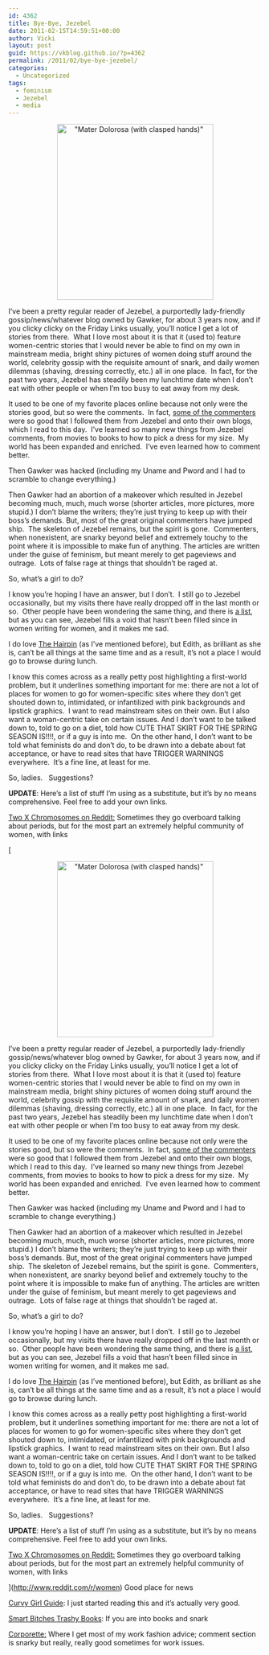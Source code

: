 ```yaml
---
id: 4362
title: Bye-Bye, Jezebel
date: 2011-02-15T14:59:51+00:00
author: Vicki
layout: post
guid: https://vkblog.github.io/?p=4362
permalink: /2011/02/bye-bye-jezebel/
categories:
  - Uncategorized
tags:
  - feminism
  - Jezebel
  - media
---
```

<p style="text-align: center;">
  <a title="&quot;Mater Dolorosa (with clasped hands)&quot; by Михал Орела, on Flickr" href="http://www.flickr.com/photos/mihalorel/487952604/"><img class="aligncenter" src="http://farm1.static.flickr.com/192/487952604_0f5fd15c65.jpg" alt="&quot;Mater Dolorosa (with clasped hands)&quot;" width="311" height="350" /></a>
</p>

I&#8217;ve been a pretty regular reader of Jezebel, a purportedly lady-friendly gossip/news/whatever blog owned by Gawker, for about 3 years now, and if you clicky clicky on the Friday Links usually, you&#8217;ll notice I get a lot of stories from there.  What I love most about it is that it (used to) feature women-centric stories that I would never be able to find on my own in mainstream media, bright shiny pictures of women doing stuff around the world, celebrity gossip with the requisite amount of snark, and daily women dilemmas (shaving, dressing correctly, etc.) all in one place.  In fact, for the past two years, Jezebel has steadily been my lunchtime date when I don&#8217;t eat with other people or when I&#8217;m too busy to eat away from my desk.

It used to be one of my favorite places online because not only were the stories good, but so were the comments.  In fact, [some of the commenters](http://emilylhauserinmyhead.wordpress.com/) were so good that I followed them from Jezebel and onto their own blogs, which I read to this day.  I&#8217;ve learned so many new things from Jezebel comments, from movies to books to how to pick a dress for my size.  My world has been expanded and enriched.  I&#8217;ve even learned how to comment better.

Then Gawker was hacked (including my Uname and Pword and I had to scramble to change everything.)

Then Gawker had an abortion of a makeover which resulted in Jezebel becoming much, much, much worse (shorter articles, more pictures, more stupid.) I don&#8217;t blame the writers; they&#8217;re just trying to keep up with their boss&#8217;s demands. But, most of the great original commenters have jumped ship.  The skeleton of Jezebel remains, but the spirit is gone.  Commenters, when nonexistent, are snarky beyond belief and extremely touchy to the point where it is impossible to make fun of anything. The articles are written under the guise of feminism, but meant merely to get pageviews and outrage.  Lots of false rage at things that shouldn&#8217;t be raged at.

So, what&#8217;s a girl to do?

I know you&#8217;re hoping I have an answer, but I don&#8217;t.  I still go to Jezebel occasionally, but my visits there have really dropped off in the last month or so.  Other people have been wondering the same thing, and there is [a list](http://ask.metafilter.com/168800/I-really-dont-care-about-Katy-Perry-Really), but as you can see, Jezebel fills a void that hasn&#8217;t been filled since in women writing for women, and it makes me sad.

I do love [The Hairpin](http://thehairpin.com/) (as I&#8217;ve mentioned before), but Edith, as brilliant as she is, can&#8217;t be all things at the same time and as a result, it&#8217;s not a place I would go to browse during lunch.

I know this comes across as a really petty post highlighting a first-world problem, but it underlines something important for me: there are not a lot of places for women to go for women-specific sites where they don&#8217;t get shouted down to, intimidated, or infantilized with pink backgrounds and lipstick graphics.  I want to read mainstream sites on their own. But I also want a woman-centric take on certain issues. And I don&#8217;t want to be talked down to, told to go on a diet, told how CUTE THAT SKIRT FOR THE SPRING SEASON IS!!!!, or if a guy is into me.  On the other hand, I don&#8217;t want to be told what feminists do and don&#8217;t do, to be drawn into a debate about fat acceptance, or have to read sites that have TRIGGER WARNINGS everywhere.  It&#8217;s a fine line, at least for me.

So, ladies.   Suggestions?

**UPDATE**: Here&#8217;s a list of stuff I&#8217;m using as a substitute, but it&#8217;s by no means comprehensive. Feel free to add your own links.

[Two X Chromosomes on Reddit:](http://reddit.com/r/twoxchromosomes) Sometimes they go overboard talking about periods, but for the most part an extremely helpful community of women, with links

[<p style="text-align: center;">
  <a title="&quot;Mater Dolorosa (with clasped hands)&quot; by Михал Орела, on Flickr" href="http://www.flickr.com/photos/mihalorel/487952604/"><img class="aligncenter" src="http://farm1.static.flickr.com/192/487952604_0f5fd15c65.jpg" alt="&quot;Mater Dolorosa (with clasped hands)&quot;" width="311" height="350" /></a>
</p>

I&#8217;ve been a pretty regular reader of Jezebel, a purportedly lady-friendly gossip/news/whatever blog owned by Gawker, for about 3 years now, and if you clicky clicky on the Friday Links usually, you&#8217;ll notice I get a lot of stories from there.  What I love most about it is that it (used to) feature women-centric stories that I would never be able to find on my own in mainstream media, bright shiny pictures of women doing stuff around the world, celebrity gossip with the requisite amount of snark, and daily women dilemmas (shaving, dressing correctly, etc.) all in one place.  In fact, for the past two years, Jezebel has steadily been my lunchtime date when I don&#8217;t eat with other people or when I&#8217;m too busy to eat away from my desk.

It used to be one of my favorite places online because not only were the stories good, but so were the comments.  In fact, [some of the commenters](http://emilylhauserinmyhead.wordpress.com/) were so good that I followed them from Jezebel and onto their own blogs, which I read to this day.  I&#8217;ve learned so many new things from Jezebel comments, from movies to books to how to pick a dress for my size.  My world has been expanded and enriched.  I&#8217;ve even learned how to comment better.

Then Gawker was hacked (including my Uname and Pword and I had to scramble to change everything.)

Then Gawker had an abortion of a makeover which resulted in Jezebel becoming much, much, much worse (shorter articles, more pictures, more stupid.) I don&#8217;t blame the writers; they&#8217;re just trying to keep up with their boss&#8217;s demands. But, most of the great original commenters have jumped ship.  The skeleton of Jezebel remains, but the spirit is gone.  Commenters, when nonexistent, are snarky beyond belief and extremely touchy to the point where it is impossible to make fun of anything. The articles are written under the guise of feminism, but meant merely to get pageviews and outrage.  Lots of false rage at things that shouldn&#8217;t be raged at.

So, what&#8217;s a girl to do?

I know you&#8217;re hoping I have an answer, but I don&#8217;t.  I still go to Jezebel occasionally, but my visits there have really dropped off in the last month or so.  Other people have been wondering the same thing, and there is [a list](http://ask.metafilter.com/168800/I-really-dont-care-about-Katy-Perry-Really), but as you can see, Jezebel fills a void that hasn&#8217;t been filled since in women writing for women, and it makes me sad.

I do love [The Hairpin](http://thehairpin.com/) (as I&#8217;ve mentioned before), but Edith, as brilliant as she is, can&#8217;t be all things at the same time and as a result, it&#8217;s not a place I would go to browse during lunch.

I know this comes across as a really petty post highlighting a first-world problem, but it underlines something important for me: there are not a lot of places for women to go for women-specific sites where they don&#8217;t get shouted down to, intimidated, or infantilized with pink backgrounds and lipstick graphics.  I want to read mainstream sites on their own. But I also want a woman-centric take on certain issues. And I don&#8217;t want to be talked down to, told to go on a diet, told how CUTE THAT SKIRT FOR THE SPRING SEASON IS!!!!, or if a guy is into me.  On the other hand, I don&#8217;t want to be told what feminists do and don&#8217;t do, to be drawn into a debate about fat acceptance, or have to read sites that have TRIGGER WARNINGS everywhere.  It&#8217;s a fine line, at least for me.

So, ladies.   Suggestions?

**UPDATE**: Here&#8217;s a list of stuff I&#8217;m using as a substitute, but it&#8217;s by no means comprehensive. Feel free to add your own links.

[Two X Chromosomes on Reddit:](http://reddit.com/r/twoxchromosomes) Sometimes they go overboard talking about periods, but for the most part an extremely helpful community of women, with links

](http://www.reddit.com/r/women) Good place for news

[Curvy Girl Guide](http://www.curvygirlguide.com/): I just started reading this and it&#8217;s actually very good.

[Smart Bitches Trashy Books](http://www.smartbitchestrashybooks.com/index.php): If you are into books and snark

[Corporette:](http://corporette.com/) Where I get most of my work fashion advice; comment section is snarky but really, really good sometimes for work issues.